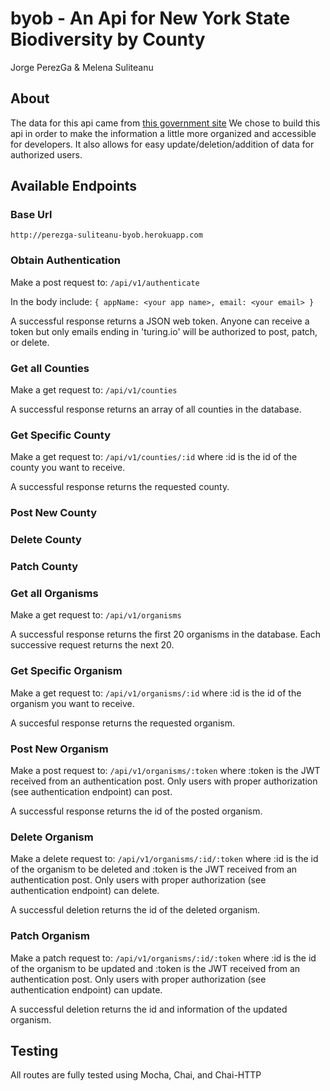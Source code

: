 # byob - An Api for New York State Biodiversity by County

Jorge PerezGa & Melena Suliteanu

## About
The data for this api came from [this government site](https://catalog.data.gov/dataset/biodiversity-by-county-distribution-of-animals-plants-and-natural-communities/resource/a8f394d7-0193-49b0-b44f-ba911ea1be65)
We chose to build this api in order to make the information a little more organized and accessible for developers. It also allows for easy update/deletion/addition of data for authorized users.

## Available Endpoints

### Base Url

`http://perezga-suliteanu-byob.herokuapp.com`

### Obtain Authentication

Make a post request to:
`/api/v1/authenticate`

In the body include:
`{
  appName: <your app name>,
  email: <your email>
}`

A successful response returns a JSON web token. Anyone can receive a token but only emails ending in 'turing.io' will be authorized to post, patch, or delete.

### Get all Counties

Make a get request to:
`/api/v1/counties`

A successful response returns an array of all counties in the database.

### Get Specific County

Make a get request to:
`/api/v1/counties/:id`
where :id is the id of the county you want to receive.

A successful response returns the requested county.

### Post New County

### Delete County

### Patch County

### Get all Organisms

Make a get request to:
`/api/v1/organisms`

A successful response returns the first 20 organisms in the database. Each successive request returns the next 20.

### Get Specific Organism

Make a get request to:
`/api/v1/organisms/:id`
where :id is the id of the organism you want to receive.

A succesful response returns the requested organism.

### Post New Organism

Make a post request to:
`/api/v1/organisms/:token`
where :token is the JWT received from an authentication post. Only users with proper authorization (see authentication endpoint) can post.

A successful response returns the id of the posted organism.

### Delete Organism

Make a delete request to:
`/api/v1/organisms/:id/:token`
where :id is the id of the organism to be deleted and :token is the JWT received from an authentication post. Only users with proper authorization (see authentication endpoint) can delete.

A successful deletion returns the id of the deleted organism.

### Patch Organism

Make a patch request to:
`/api/v1/organisms/:id/:token`
where :id is the id of the organism to be updated and :token is the JWT received from an authentication post. Only users with proper authorization (see authentication endpoint) can update.

A successful deletion returns the id and information of the updated organism.

## Testing
All routes are fully tested using Mocha, Chai, and Chai-HTTP